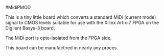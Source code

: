 #MidiPMOD

This is a tiny little board which converts a standard MiDi (current mode) signal to CMOS levels
suitable for use with the Xilinx Artix-7 FPGA on the Digilent Basys-3 board.

The MiDi port is opto-isolated from the FPGA side.

This board can be manufactired in nearly any proces.
